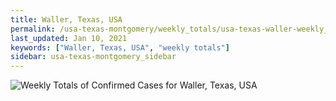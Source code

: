 ```yaml
---
title: Waller, Texas, USA
permalink: /usa-texas-montgomery/weekly_totals/usa-texas-waller-weekly_totals.html
last_updated: Jan 10, 2021
keywords: ["Waller, Texas, USA", "weekly totals"]
sidebar: usa-texas-montgomery_sidebar
---
```


![Weekly Totals of Confirmed Cases for Waller, Texas, USA](/covid_tracker/images/graphs/usa-texas-waller-weekly_totals_graph.png)
